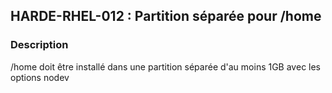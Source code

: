 ## HARDE-RHEL-012 : Partition séparée pour /home

### Description

/home doit être installé dans une partition séparée d'au moins 1GB avec les options nodev

